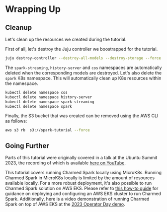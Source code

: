 # Wrapping Up

## Cleanup

Let's clean up the resources we created during the tutorial.

First of all, let's destroy the Juju controller we boostrapped for the tutorial.

```bash
juju destroy-controller --destroy-all-models --destroy-storage --force spark-tutorial
```

The `spark-streaming`, `history-server` and `cos` namespaces are automatically deleted when the corresponding models are destroyed. Let's also delete the `spark` K8s namespace. This will automatically clean up K8s resources within the namespace.

```bash
kubectl delete namespace cos
kubectl delete namespace history-server
kubectl delete namespace spark-streaming
kubectl delete namespace spark
```

Finally, the S3 bucket that was created can be removed using the AWS CLI as follows:

```bash
aws s3 rb  s3://spark-tutorial --force
```


## Going Further

Parts of this tutorial were originally covered in a talk at the Ubuntu Summit 2023, the recording of which is available [here on YouTube](https://www.youtube.com/watch?v=nu1ll7VRqbI).

This tutorial covers running Charmed Spark locally using MicroK8s. Running Charmed Spark in MicroK8s locally is limited by the amount of resources available locally. For a more robust deployment, it's also possible to run Charmed Spark solution on AWS EKS. Please refer to [this how-to guide](/t/charmed-spark-k8s-documentation-how-to-setup-k8s-environment/11618) for guidance on deploying and configuring an AWS EKS cluster to run Charmed Spark. Additionally, here is a video demonstration of running Charmed Spark on top of AWS EKS at the [2023 Operator Day demo](https://github.com/deusebio/operator-day-2023-charmed-spark).